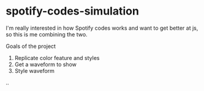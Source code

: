 # spotify-codes-simulation
I'm really interested in how Spotify codes works and want to get better at js, so this is me combining the two.

Goals of the project
1. Replicate color feature and styles
2. Get a waveform to show
3. Style waveform

..
